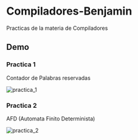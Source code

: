 # Compiladores-Benjamin
Practicas de la materia de Compiladores

## Demo

### Practica 1

Contador de Palabras reservadas

<img src="https://image.ibb.co/bP8huK/practica_1.jpg" alt="practica_1" border="0">

### Practica 2

AFD (Automata Finito Determinista)

<img src="https://image.ibb.co/mtB91z/practica_2.jpg" alt="practica_2" border="0">
